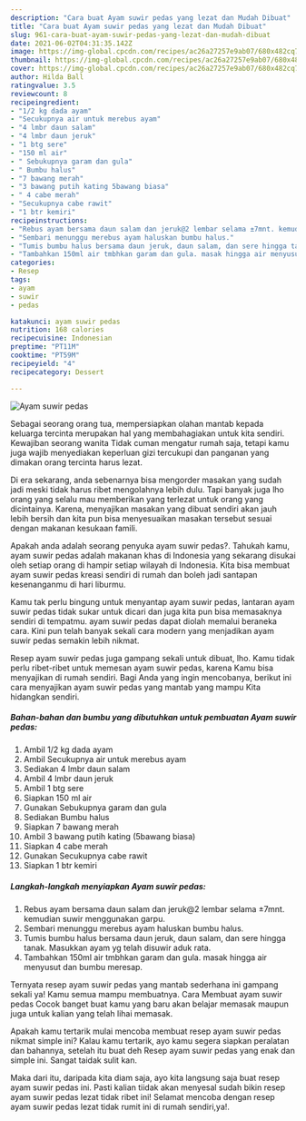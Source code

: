 ```yaml
---
description: "Cara buat Ayam suwir pedas yang lezat dan Mudah Dibuat"
title: "Cara buat Ayam suwir pedas yang lezat dan Mudah Dibuat"
slug: 961-cara-buat-ayam-suwir-pedas-yang-lezat-dan-mudah-dibuat
date: 2021-06-02T04:31:35.142Z
image: https://img-global.cpcdn.com/recipes/ac26a27257e9ab07/680x482cq70/ayam-suwir-pedas-foto-resep-utama.jpg
thumbnail: https://img-global.cpcdn.com/recipes/ac26a27257e9ab07/680x482cq70/ayam-suwir-pedas-foto-resep-utama.jpg
cover: https://img-global.cpcdn.com/recipes/ac26a27257e9ab07/680x482cq70/ayam-suwir-pedas-foto-resep-utama.jpg
author: Hilda Ball
ratingvalue: 3.5
reviewcount: 8
recipeingredient:
- "1/2 kg dada ayam"
- "Secukupnya air untuk merebus ayam"
- "4 lmbr daun salam"
- "4 lmbr daun jeruk"
- "1 btg sere"
- "150 ml air"
- " Sebukupnya garam dan gula"
- " Bumbu halus"
- "7 bawang merah"
- "3 bawang putih kating 5bawang biasa"
- " 4 cabe merah"
- "Secukupnya cabe rawit"
- "1 btr kemiri"
recipeinstructions:
- "Rebus ayam bersama daun salam dan jeruk@2 lembar selama ±7mnt. kemudian suwir menggunakan garpu."
- "Sembari menunggu merebus ayam haluskan bumbu halus."
- "Tumis bumbu halus bersama daun jeruk, daun salam, dan sere hingga tanak. Masukkan ayam yg telah disuwir aduk rata."
- "Tambahkan 150ml air tmbhkan garam dan gula. masak hingga air menyusut dan bumbu meresap."
categories:
- Resep
tags:
- ayam
- suwir
- pedas

katakunci: ayam suwir pedas 
nutrition: 168 calories
recipecuisine: Indonesian
preptime: "PT11M"
cooktime: "PT59M"
recipeyield: "4"
recipecategory: Dessert

---
```



![Ayam suwir pedas](https://img-global.cpcdn.com/recipes/ac26a27257e9ab07/680x482cq70/ayam-suwir-pedas-foto-resep-utama.jpg)

Sebagai seorang orang tua, mempersiapkan olahan mantab kepada keluarga tercinta merupakan hal yang membahagiakan untuk kita sendiri. Kewajiban seorang  wanita Tidak cuman mengatur rumah saja, tetapi kamu juga wajib menyediakan keperluan gizi tercukupi dan panganan yang dimakan orang tercinta harus lezat.

Di era  sekarang, anda sebenarnya bisa mengorder masakan yang sudah jadi meski tidak harus ribet mengolahnya lebih dulu. Tapi banyak juga lho orang yang selalu mau memberikan yang terlezat untuk orang yang dicintainya. Karena, menyajikan masakan yang dibuat sendiri akan jauh lebih bersih dan kita pun bisa menyesuaikan masakan tersebut sesuai dengan makanan kesukaan famili. 



Apakah anda adalah seorang penyuka ayam suwir pedas?. Tahukah kamu, ayam suwir pedas adalah makanan khas di Indonesia yang sekarang disukai oleh setiap orang di hampir setiap wilayah di Indonesia. Kita bisa membuat ayam suwir pedas kreasi sendiri di rumah dan boleh jadi santapan kesenanganmu di hari liburmu.

Kamu tak perlu bingung untuk menyantap ayam suwir pedas, lantaran ayam suwir pedas tidak sukar untuk dicari dan juga kita pun bisa memasaknya sendiri di tempatmu. ayam suwir pedas dapat diolah memalui beraneka cara. Kini pun telah banyak sekali cara modern yang menjadikan ayam suwir pedas semakin lebih nikmat.

Resep ayam suwir pedas juga gampang sekali untuk dibuat, lho. Kamu tidak perlu ribet-ribet untuk memesan ayam suwir pedas, karena Kamu bisa menyajikan di rumah sendiri. Bagi Anda yang ingin mencobanya, berikut ini cara menyajikan ayam suwir pedas yang mantab yang mampu Kita hidangkan sendiri.

<!--inarticleads1-->

##### Bahan-bahan dan bumbu yang dibutuhkan untuk pembuatan Ayam suwir pedas:

1. Ambil 1/2 kg dada ayam
1. Ambil Secukupnya air untuk merebus ayam
1. Sediakan 4 lmbr daun salam
1. Ambil 4 lmbr daun jeruk
1. Ambil 1 btg sere
1. Siapkan 150 ml air
1. Gunakan  Sebukupnya garam dan gula
1. Sediakan  Bumbu halus
1. Siapkan 7 bawang merah
1. Ambil 3 bawang putih kating (5bawang biasa)
1. Siapkan  4 cabe merah
1. Gunakan Secukupnya cabe rawit
1. Siapkan 1 btr kemiri




<!--inarticleads2-->

##### Langkah-langkah menyiapkan Ayam suwir pedas:

1. Rebus ayam bersama daun salam dan jeruk@2 lembar selama ±7mnt. kemudian suwir menggunakan garpu.
1. Sembari menunggu merebus ayam haluskan bumbu halus.
1. Tumis bumbu halus bersama daun jeruk, daun salam, dan sere hingga tanak. Masukkan ayam yg telah disuwir aduk rata.
1. Tambahkan 150ml air tmbhkan garam dan gula. masak hingga air menyusut dan bumbu meresap.




Ternyata resep ayam suwir pedas yang mantab sederhana ini gampang sekali ya! Kamu semua mampu membuatnya. Cara Membuat ayam suwir pedas Cocok banget buat kamu yang baru akan belajar memasak maupun juga untuk kalian yang telah lihai memasak.

Apakah kamu tertarik mulai mencoba membuat resep ayam suwir pedas nikmat simple ini? Kalau kamu tertarik, ayo kamu segera siapkan peralatan dan bahannya, setelah itu buat deh Resep ayam suwir pedas yang enak dan simple ini. Sangat taidak sulit kan. 

Maka dari itu, daripada kita diam saja, ayo kita langsung saja buat resep ayam suwir pedas ini. Pasti kalian tiidak akan menyesal sudah bikin resep ayam suwir pedas lezat tidak ribet ini! Selamat mencoba dengan resep ayam suwir pedas lezat tidak rumit ini di rumah sendiri,ya!.


